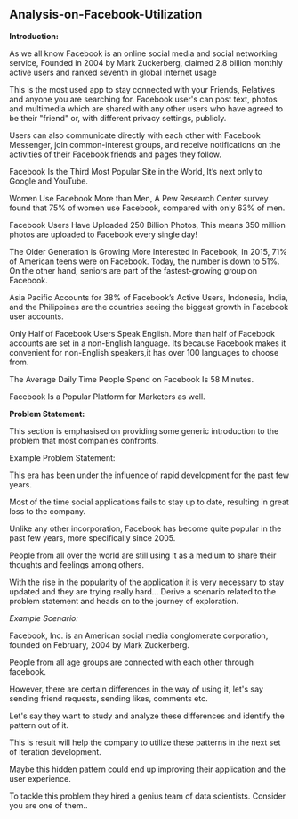 ## Analysis-on-Facebook-Utilization
**Introduction:**

As we all know Facebook is an online social media and social networking service, Founded in 2004 by Mark Zuckerberg, claimed 2.8 billion monthly active users and ranked seventh in global internet usage

This is the most used app to stay connected with your Friends, Relatives and anyone you are searching for. Facebook user's can post text, photos and multimedia which are shared with any other users who have agreed to be their "friend" or, with different privacy settings, publicly.

Users can also communicate directly with each other with Facebook Messenger, join common-interest groups, and receive notifications on the activities of their Facebook friends and pages they follow.

Facebook Is the Third Most Popular Site in the World, It’s next only to Google and YouTube.

Women Use Facebook More than Men, A Pew Research Center survey found that 75% of women use Facebook, compared with only 63% of men.

Facebook Users Have Uploaded 250 Billion Photos, This means 350 million photos are uploaded to Facebook every single day!

The Older Generation is Growing More Interested in Facebook, In 2015, 71% of American teens were on Facebook. Today, the number is down to 51%. On the other hand, seniors are part of the fastest-growing group on Facebook.

Asia Pacific Accounts for 38% of Facebook’s Active Users, Indonesia, India, and the Philippines are the countries seeing the biggest growth in Facebook user accounts.

Only Half of Facebook Users Speak English. More than half of Facebook accounts are set in a non-English language. Its because Facebook makes it convenient for non-English speakers,it has over 100 languages to choose from.

The Average Daily Time People Spend on Facebook Is 58 Minutes.

Facebook Is a Popular Platform for Marketers as well.

**Problem Statement:**

This section is emphasised on providing some generic introduction to the problem that most companies confronts.

Example Problem Statement:

This era has been under the influence of rapid development for the past few years.

Most of the time social applications fails to stay up to date, resulting in great loss to the company.

Unlike any other incorporation, Facebook has become quite popular in the past few years, more specifically since 2005.

People from all over the world are still using it as a medium to share their thoughts and feelings among others.

With the rise in the popularity of the application it is very necessary to stay updated and they are trying really hard...
Derive a scenario related to the problem statement and heads on to the journey of exploration.

*Example Scenario:*

Facebook, Inc. is an American social media conglomerate corporation, founded on February, 2004 by Mark Zuckerberg.

People from all age groups are connected with each other through facebook.

However, there are certain differences in the way of using it, let's say sending friend requests, sending likes, comments etc.

Let's say they want to study and analyze these differences and identify the pattern out of it.

This is result will help the company to utilize these patterns in the next set of iteration development.

Maybe this hidden pattern could end up improving their application and the user experience.

To tackle this problem they hired a genius team of data scientists. Consider you are one of them..
